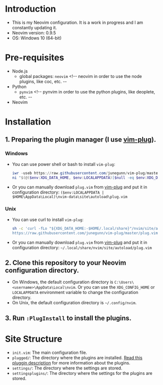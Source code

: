# Introduction

- This is my Neovim configuration. It is a work in progress and I am constantly updating it.
- Neovim version: 0.9.5
- OS: Windows 10 (64-bit)

# Pre-requisites
- Node.js
    - global packages: `neovim` <!-- neovim in order to use the node plugins, like coc, etc. --
- Python
    - `pynvim` <!-- pynvim in order to use the python plugins, like deoplete, etc. --
- Neovim

# Installation

## 1. Preparing the plugin manager (I use [vim-plug](https://github.com/junegunn/vim-plug)).
### Windows
- You can use power shell or bash to install `vim-plug`:
    ```powershell
    iwr -useb https://raw.githubusercontent.com/junegunn/vim-plug/master/plug.vim |`
    ni "$(@($env:XDG_DATA_HOME, $env:LOCALAPPDATA)[$null -eq $env:XDG_DATA_HOME])/nvim-data/site/autoload/plug.vim" -Force
    ```
- Or you can manually download `plug.vim` from [vim-plug](https://raw.githubusercontent.com/junegunn/vim-plug/master/plug.vim) and put it in configuration directory: `($env:LOCALAPPDATA | $HOME\AppData\Local)\nvim-data\site\autoload\plug.vim`


### Unix
- You can use curl to install `vim-plug`:
    ```bash
    sh -c 'curl -fLo "${XDG_DATA_HOME:-$HOME/.local/share}"/nvim/site/autoload/plug.vim --create-dirs \
    https://raw.githubusercontent.com/junegunn/vim-plug/master/plug.vim'
    ```
- Or you can manually download `plug.vim` from [vim-plug](https://raw.githubusercontent.com/junegunn/vim-plug/master/plug.vim) and put it in configuration directory: `~/.local/share/nvim/site/autoload/plug.vim`
## 2. Clone this repository to your Neovim configuration directory.
- On Windows, the default configuration directory is `C:\Users\<username>\AppData\Local\nvim`. Or you can use the `XDG_CONFIG_HOME` or `LOCALAPPDATA` environment variable to change the configuration directory.
- On Unix, the default configuration directory is `~/.config/nvim`.
## 3. Run `:PlugInstall` to install the plugins.

# Site Structure
- `init.vim`: The main configuration file.
- `plugged/`: The directory where the plugins are installed. [Read this pluggin description](/settingsplugins/README.md) for more information about the plugins.
- `settings/`: The directory where the settings are stored.
- `settingsplugins/`: The directory where the settings for the plugins are stored.

